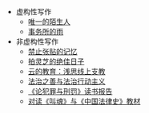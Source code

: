 <!-- _sidebar.md -->

* 虚构性写作
	* [唯一的陌生人](/articles/stranger.md)
	* [事务所的雨](/articles/rain.md)
* 非虚构性写作
	* [禁止张贴的记忆](/articles/memo.md)
	* [拍灵芝的绝佳日子](/articles/perfect-day.md)
	* [云的教育：浅思线上支教](/articles/cloud-edu.md)
	* [法治之善与法治行动主义](/articles/law-act.md)
	* [《论犯罪与刑罚》读书报告](/articles/on-crime.md)
	* [对读《叫魂》与《中国法律史》教材](/articles/soulstealers.md)